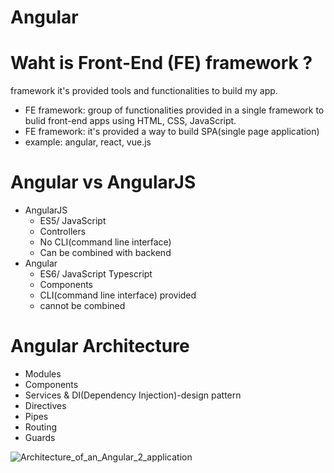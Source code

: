 # Angular
# Waht is Front-End (FE) framework ?
framework it's provided tools and functionalities to build my app.
- FE framework: group of functionalities provided in a single framework to bulid front-end apps using HTML, CSS, JavaScript.
- FE framework:  it's provided a way to build SPA(single page application) 
-  example: angular, react, vue.js

# Angular vs AngularJS
- AngularJS
  - ES5/ JavaScript
  - Controllers
  - No CLI(command line interface)
  - Can be combined with backend 
- Angular 
  - ES6/ JavaScript Typescript
  - Components
  - CLI(command line interface) provided
  - cannot be combined
# Angular Architecture
- Modules
- Components
- Services & DI(Dependency Injection)-design pattern
- Directives
- Pipes
- Routing
- Guards

![Architecture_of_an_Angular_2_application](https://user-images.githubusercontent.com/52491098/182458382-7c222f6f-3948-4a73-8590-8aacbf846082.png)
